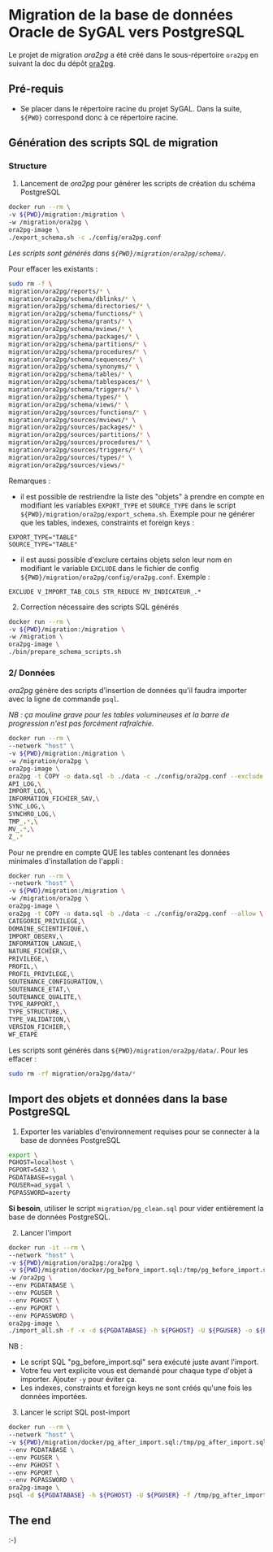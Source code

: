 Migration de la base de données Oracle de SyGAL vers PostgreSQL
===============================================================

Le projet de migration *ora2pg* a été créé dans le sous-répertoire `ora2pg` en suivant la doc du dépôt
[ora2pg](https://git.unicaen.fr/dsi/ora2pg).


Pré-requis
----------

- Se placer dans le répertoire racine du projet SyGAL. 
  Dans la suite, `${PWD}` correspond donc à ce répertoire racine.


Génération des scripts SQL de migration
---------------------------------------

### Structure

1) Lancement de *ora2pg* pour générer les scripts de création du schéma PostgreSQL

```bash
docker run --rm \
-v ${PWD}/migration:/migration \
-w /migration/ora2pg \
ora2pg-image \
./export_schema.sh -c ./config/ora2pg.conf
```

*Les scripts sont générés dans `${PWD}/migration/ora2pg/schema/`.*

Pour effacer les existants :
```bash
sudo rm -f \
migration/ora2pg/reports/* \
migration/ora2pg/schema/dblinks/* \
migration/ora2pg/schema/directories/* \
migration/ora2pg/schema/functions/* \
migration/ora2pg/schema/grants/* \
migration/ora2pg/schema/mviews/* \
migration/ora2pg/schema/packages/* \
migration/ora2pg/schema/partitions/* \
migration/ora2pg/schema/procedures/* \
migration/ora2pg/schema/sequences/* \
migration/ora2pg/schema/synonyms/* \
migration/ora2pg/schema/tables/* \
migration/ora2pg/schema/tablespaces/* \
migration/ora2pg/schema/triggers/* \
migration/ora2pg/schema/types/* \
migration/ora2pg/schema/views/* \
migration/ora2pg/sources/functions/* \
migration/ora2pg/sources/mviews/* \
migration/ora2pg/sources/packages/* \
migration/ora2pg/sources/partitions/* \
migration/ora2pg/sources/procedures/* \
migration/ora2pg/sources/triggers/* \
migration/ora2pg/sources/types/* \
migration/ora2pg/sources/views/*
```

Remarques : 
- il est possible de restriendre la liste des "objets" à prendre en compte en modifiant les variables 
`EXPORT_TYPE` et `SOURCE_TYPE` dans le script `${PWD}/migration/ora2pg/export_schema.sh`.
Exemple pour ne générer que les tables, indexes, constraints et foreign keys : 
```
EXPORT_TYPE="TABLE"
SOURCE_TYPE="TABLE"
```
- il est aussi possible d'exclure certains objets selon leur nom en modifiant le variable `EXCLUDE` dans le fichier
de config `${PWD}/migration/ora2pg/config/ora2pg.conf`. Exemple :
```
EXCLUDE	V_IMPORT_TAB_COLS STR_REDUCE MV_INDICATEUR_.*
```


2) Correction nécessaire des scripts SQL générés

```bash
docker run --rm \
-v ${PWD}/migration:/migration \
-w /migration \
ora2pg-image \
./bin/prepare_schema_scripts.sh
```


### 2/ Données

*ora2pg* génère des scripts d'insertion de données qu'il faudra importer avec la ligne de commande `psql`.

*NB : ça mouline grave pour les tables volumineuses et la barre de progression n'est pas forcément rafraîchie.*

```bash
docker run --rm \
--network "host" \
-v ${PWD}/migration:/migration \
-w /migration/ora2pg \
ora2pg-image \
ora2pg -t COPY -o data.sql -b ./data -c ./config/ora2pg.conf --exclude \
API_LOG,\
IMPORT_LOG,\
INFORMATION_FICHIER_SAV,\
SYNC_LOG,\
SYNCHRO_LOG,\
TMP_.*,\
MV_.*,\
Z_.*
```

Pour ne prendre en compte QUE les tables contenant les données minimales d'installation de l'appli :
```bash
docker run --rm \
--network "host" \
-v ${PWD}/migration:/migration \
-w /migration/ora2pg \
ora2pg-image \
ora2pg -t COPY -o data.sql -b ./data -c ./config/ora2pg.conf --allow \
CATEGORIE_PRIVILEGE,\
DOMAINE_SCIENTIFIQUE,\
IMPORT_OBSERV,\
INFORMATION_LANGUE,\
NATURE_FICHIER,\
PRIVILEGE,\
PROFIL,\
PROFIL_PRIVILEGE,\
SOUTENANCE_CONFIGURATION,\
SOUTENANCE_ETAT,\
SOUTENANCE_QUALITE,\
TYPE_RAPPORT,\
TYPE_STRUCTURE,\
TYPE_VALIDATION,\
VERSION_FICHIER,\
WF_ETAPE
```

Les scripts sont générés dans `${PWD}/migration/ora2pg/data/`.
Pour les effacer :
```bash
sudo rm -rf migration/ora2pg/data/*
```



Import des objets et données dans la base PostgreSQL
----------------------------------------------------

1) Exporter les variables d'environnement requises pour se connecter à la base de données PostgreSQL

```bash
export \
PGHOST=localhost \
PGPORT=5432 \
PGDATABASE=sygal \
PGUSER=ad_sygal \
PGPASSWORD=azerty
```

**Si besoin**, utiliser le script `migration/pg_clean.sql` pour vider entièrement la base de données PostgreSQL.

2) Lancer l'import

```bash
docker run -it --rm \
--network "host" \
-v ${PWD}/migration/ora2pg:/ora2pg \
-v ${PWD}/migration/docker/pg_before_import.sql:/tmp/pg_before_import.sql \
-w /ora2pg \
--env PGDATABASE \
--env PGUSER \
--env PGHOST \
--env PGPORT \
--env PGPASSWORD \
ora2pg-image \
./import_all.sh -f -x -d ${PGDATABASE} -h ${PGHOST} -U ${PGUSER} -o ${PGUSER} -b /tmp/pg_before_import.sql
```

NB : 
- Le script SQL "pg_before_import.sql" sera exécuté juste avant l'import.
- Votre feu vert explicite vous est demandé pour chaque type d'objet à importer. Ajouter `-y` pour éviter ça.
- Les indexes, constraints et foreign keys ne sont créés qu'une fois les données importées.

3) Lancer le script SQL post-import

```bash
docker run --rm \
--network "host" \
-v ${PWD}/migration/docker/pg_after_import.sql:/tmp/pg_after_import.sql \
--env PGDATABASE \
--env PGUSER \
--env PGHOST \
--env PGPORT \
--env PGPASSWORD \
ora2pg-image \
psql -d ${PGDATABASE} -h ${PGHOST} -U ${PGUSER} -f /tmp/pg_after_import.sql
```



The end
-------

:-)
